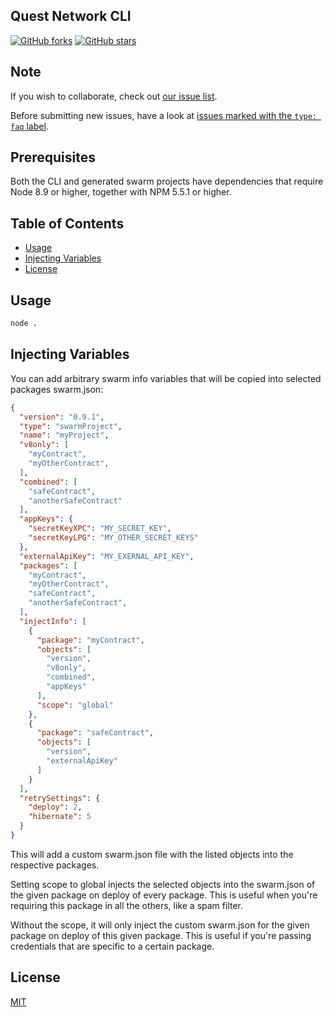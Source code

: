 ## Quest Network CLI

<!-- Badges section here. -->
[![GitHub forks](https://img.shields.io/github/forks/angular/angular-cli.svg?style=social&label=Fork)](https://github.com/QuestNetwork/quest-cli/fork)
[![GitHub stars](https://img.shields.io/github/stars/angular/angular-cli.svg?style=social&label=Star)](https://github.com/QuestNetwork/quest-cli)


## Note
If you wish to collaborate, check out [our issue list](https://github.com/QuestNetwork/quest-cli/issues).

Before submitting new issues, have a look at [issues marked with the `type: faq` label](https://github.com/QuestNetwork/quest-cli/issues?utf8=%E2%9C%93&q=is%3Aissue%20label%3A%22type%3A%20faq%22%20).

## Prerequisites

Both the CLI and generated swarm projects have dependencies that require Node 8.9 or higher, together
with NPM 5.5.1 or higher.

## Table of Contents
* [Usage](#usage)
* [Injecting Variables](#injecting)
* [License](#license)

## Usage

```bash
node .
```

## Injecting Variables

You can add arbitrary swarm info variables that will be copied into selected packages swarm.json:

```json
{
  "version": "0.9.1",
  "type": "swarmProject",
  "name": "myProject",
  "v8only": [
    "myContract",
    "myOtherContract",
  ],
  "combined": [
    "safeContract",
    "anotherSafeContract"
  ],
  "appKeys": {
    "secretKeyXPC": "MY_SECRET_KEY",
    "secretKeyLPG": "MY_OTHER_SECRET_KEYS"
  },
  "externalApiKey": "MY_EXERNAL_API_KEY",
  "packages": [
    "myContract",
    "myOtherContract",
    "safeContract",
    "anotherSafeContract",
  ],
  "injectInfo": [
    {
      "package": "myContract",
      "objects": [
        "version",
        "v8only",
        "combined",
        "appKeys"
      ],
      "scope": "global"
    },
    {
      "package": "safeContract",
      "objects": [
        "version",
        "externalApiKey"
      ]
    }
  ],
  "retrySettings": {
    "deploy": 2,
    "hibernate": 5
  }
}
```

This will add a custom swarm.json file with the listed objects into the respective packages.

Setting scope to global injects the selected objects into the swarm.json of the given package on deploy of every package.
This is useful when you're requiring this package in all the others, like a spam filter.

Without the scope, it will only inject the custom swarm.json for the given package on deploy of this given package.
This is useful if you're passing credentials that are specific to a certain package.

## License

[MIT](https://github.com/QuestNetwork/quest-cli/blob/master/LICENSE)
